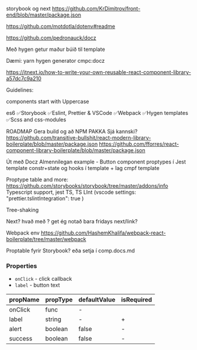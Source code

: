 storybook og next
https://github.com/KrDimitrov/front-end/blob/master/package.json

https://github.com/motdotla/dotenv#readme

https://github.com/pedronauck/docz

Með hygen getur maður búið til template

Dæmi: yarn hygen generator cmpc:docz

https://itnext.io/how-to-write-your-own-reusable-react-component-library-a57dc7c9a210

Guidelines:

components start with Uppercase

es6 ✅Storybook ✅Eslint, Prettier & VSCode ✅Webpack ✅Hygen templates ✅Scss
and css-modules

ROADMAP Gera build og að NPM PAKKA Sjá kannski?
https://github.com/transitive-bullshit/react-modern-library-boilerplate/blob/master/package.json
https://github.com/fforres/react-component-library-boilerplate/blob/master/package.json

Út með Docz Almennilegan example - Button component proptypes í Jest template
constr+state og hooks í template + lag cmpf template

Proptype table and more:
https://github.com/storybooks/storybook/tree/master/addons/info Typescript
support, jest TS, TS LInt (vscode settings: "prettier.tslintIntegration": true )

Tree-shaking

Next? hvað með <Link> ? get ég notað bara fridays next/link?

Webpack env
https://github.com/HashemKhalifa/webpack-react-boilerplate/tree/master/webpack

Proptable fyrir Storybook? eða setja í comp.docs.md

### Properties

- `onClick` - click callback
- `label` - button text

| propName | propType | defaultValue | isRequired |
| -------- | -------- | ------------ | ---------- |
| onClick  | func     | -            |            |
| label    | string   | -            | +          |
| alert    | boolean  | false        | -          |
| success  | boolean  | false        | -          |
